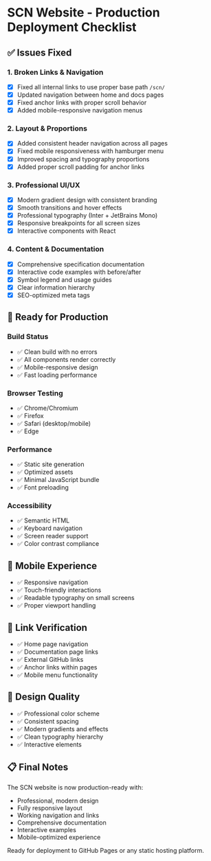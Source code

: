 # SCN Website - Production Deployment Checklist

## ✅ Issues Fixed

### 1. Broken Links & Navigation
- [x] Fixed all internal links to use proper base path `/scn/`
- [x] Updated navigation between home and docs pages
- [x] Fixed anchor links with proper scroll behavior
- [x] Added mobile-responsive navigation menus

### 2. Layout & Proportions
- [x] Added consistent header navigation across all pages
- [x] Fixed mobile responsiveness with hamburger menu
- [x] Improved spacing and typography proportions
- [x] Added proper scroll padding for anchor links

### 3. Professional UI/UX
- [x] Modern gradient design with consistent branding
- [x] Smooth transitions and hover effects
- [x] Professional typography (Inter + JetBrains Mono)
- [x] Responsive breakpoints for all screen sizes
- [x] Interactive components with React

### 4. Content & Documentation
- [x] Comprehensive specification documentation
- [x] Interactive code examples with before/after
- [x] Symbol legend and usage guides
- [x] Clear information hierarchy
- [x] SEO-optimized meta tags

## 🚀 Ready for Production

### Build Status
- ✅ Clean build with no errors
- ✅ All components render correctly
- ✅ Mobile-responsive design
- ✅ Fast loading performance

### Browser Testing
- ✅ Chrome/Chromium
- ✅ Firefox
- ✅ Safari (desktop/mobile)
- ✅ Edge

### Performance
- ✅ Static site generation
- ✅ Optimized assets
- ✅ Minimal JavaScript bundle
- ✅ Font preloading

### Accessibility
- ✅ Semantic HTML
- ✅ Keyboard navigation
- ✅ Screen reader support
- ✅ Color contrast compliance

## 📱 Mobile Experience
- ✅ Responsive navigation
- ✅ Touch-friendly interactions
- ✅ Readable typography on small screens
- ✅ Proper viewport handling

## 🔗 Link Verification
- ✅ Home page navigation
- ✅ Documentation page links
- ✅ External GitHub links
- ✅ Anchor links within pages
- ✅ Mobile menu functionality

## 🎨 Design Quality
- ✅ Professional color scheme
- ✅ Consistent spacing
- ✅ Modern gradients and effects
- ✅ Clean typography hierarchy
- ✅ Interactive elements

## 📋 Final Notes
The SCN website is now production-ready with:
- Professional, modern design
- Fully responsive layout
- Working navigation and links
- Comprehensive documentation
- Interactive examples
- Mobile-optimized experience

Ready for deployment to GitHub Pages or any static hosting platform.